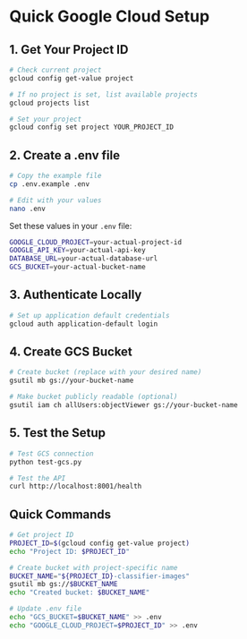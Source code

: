 # Quick Google Cloud Setup

## 1. Get Your Project ID

```bash
# Check current project
gcloud config get-value project

# If no project is set, list available projects
gcloud projects list

# Set your project
gcloud config set project YOUR_PROJECT_ID
```

## 2. Create a .env file

```bash
# Copy the example file
cp .env.example .env

# Edit with your values
nano .env
```

Set these values in your `.env` file:
```bash
GOOGLE_CLOUD_PROJECT=your-actual-project-id
GOOGLE_API_KEY=your-actual-api-key
DATABASE_URL=your-actual-database-url
GCS_BUCKET=your-actual-bucket-name
```

## 3. Authenticate Locally

```bash
# Set up application default credentials
gcloud auth application-default login
```

## 4. Create GCS Bucket

```bash
# Create bucket (replace with your desired name)
gsutil mb gs://your-bucket-name

# Make bucket publicly readable (optional)
gsutil iam ch allUsers:objectViewer gs://your-bucket-name
```

## 5. Test the Setup

```bash
# Test GCS connection
python test-gcs.py

# Test the API
curl http://localhost:8001/health
```

## Quick Commands

```bash
# Get project ID
PROJECT_ID=$(gcloud config get-value project)
echo "Project ID: $PROJECT_ID"

# Create bucket with project-specific name
BUCKET_NAME="${PROJECT_ID}-classifier-images"
gsutil mb gs://$BUCKET_NAME
echo "Created bucket: $BUCKET_NAME"

# Update .env file
echo "GCS_BUCKET=$BUCKET_NAME" >> .env
echo "GOOGLE_CLOUD_PROJECT=$PROJECT_ID" >> .env
```